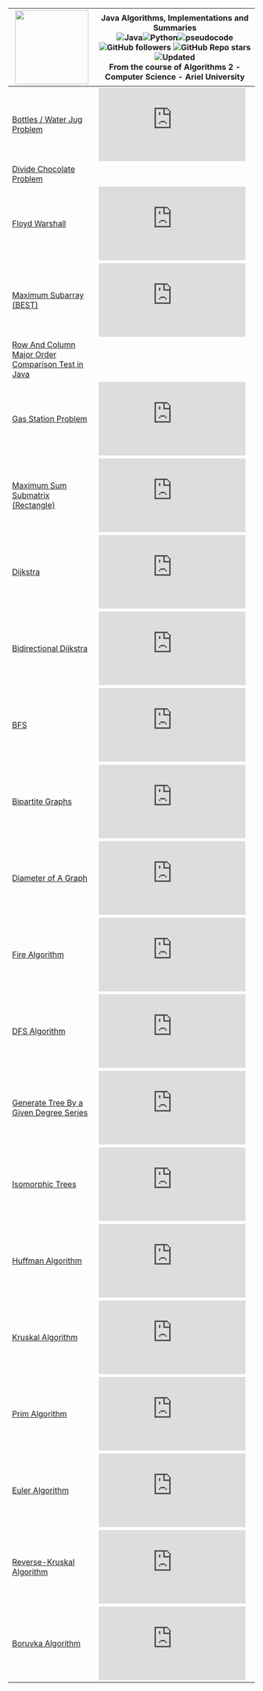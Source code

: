 
| <img width="150" height="150" src="https://cdn.iconscout.com/icon/free/png-256/algorithms-data-flow-chart-hierarchy-circle-analytics-2-5256.png">| Java Algorithms, Implementations and Summaries<br><img alt="Java" src="https://img.shields.io/badge/java-%23ED8B00.svg?&style=for-the-badge&logo=java&logoColor=white"/><img alt="Python" src="https://img.shields.io/badge/python%20-%2314354C.svg?&style=for-the-badge&logo=python&logoColor=white"/><img alt="pseudocode" src="https://img.shields.io/badge/pseudo%20code%20-green%23FF9A00.svg?&style=for-the-badge"/><br>![GitHub followers](https://img.shields.io/github/followers/DorAzaria?label=Follow&style=social) ![GitHub Repo stars](https://img.shields.io/github/stars/DorAzaria/Problems-on-Algorithms-2?style=social) ![Updated](https://img.shields.io/badge/Updated-2021-green) <br> From the course of Algorithms 2 - Computer Science - Ariel University<br> |
| --- | --- | 
| [Bottles / Water Jug Problem](https://github.com/DorAzaria/Problems-on-Algorithms-2/tree/main/BottleProblem) | ![](https://latex.codecogs.com/gif.latex?%5Cinline%20O%28%28b_1&plus;1%29%28b_2&plus;1%29%29)|
|[Divide Chocolate Problem](https://github.com/DorAzaria/Problems-on-Algorithms-2/blob/main/DivideChocolateProblem/DivideChocolateProblem.java) | |
|[Floyd Warshall](https://github.com/DorAzaria/Problems-on-Algorithms-2/tree/main/FloydWarshall) | ![](https://latex.codecogs.com/gif.latex?%5Cinline%20O%28%7CV%7C%5E3%29)|
|[Maximum Subarray (BEST)](https://github.com/DorAzaria/Problems-on-Algorithms-2/tree/main/MaximumSubarray) |![](https://latex.codecogs.com/gif.latex?%5Cinline%20O%28n%29)  |
|[Row And Column Major Order Comparison Test in Java](https://github.com/DorAzaria/Problems-on-Algorithms-2/blob/main/RowColMajorOrder/RowNColComparison.java) | |
|[Gas Station Problem](https://github.com/DorAzaria/Problems-on-Algorithms-2/tree/main/GasStationProblem) |![](https://latex.codecogs.com/gif.latex?%5Cinline%20O%28n%29)  |
|[Maximum Sum Submatrix (Rectangle)](https://github.com/DorAzaria/Problems-on-Algorithms-2/tree/main/MaximumSubmatrix) |![](https://latex.codecogs.com/gif.latex?%5Cinline%20O%28n%5E3%29) |
|[Dijkstra](https://github.com/DorAzaria/Problems-on-Algorithms-2/tree/main/Dijkstra) |![](https://latex.codecogs.com/gif.latex?%5Cinline%20O%28%7CE%7C%5Ccdot%20%5Clog%7CV%7C%29) |
|[Bidirectional Dijkstra](https://github.com/DorAzaria/Problems-on-Algorithms-2/tree/main/Dijkstra/BidirectionalDijkstra) |![](https://latex.codecogs.com/gif.latex?%5Cinline%20O%28%7CE%7C%5Ccdot%20%5Clog%7CV%7C%29) |
|[BFS](https://github.com/DorAzaria/Problems-on-Algorithms-2/tree/main/BFS) | ![](https://latex.codecogs.com/gif.latex?%5Cinline%20O%28%7CV%7C&plus;%7CE%7C%29) |
|[Bipartite Graphs](https://github.com/DorAzaria/Problems-on-Algorithms-2/blob/main/BFS/BipartiteGraph.java) |![](https://latex.codecogs.com/gif.latex?%5Cinline%20O%28%7CV%7C&plus;%7CE%7C%29) |
|[Diameter of A Graph](https://github.com/DorAzaria/Problems-on-Algorithms-2/tree/main/DiameterOfAGraph) |![](https://latex.codecogs.com/gif.latex?%5Cinline%20O%28%7CV%7C&plus;%7CE%7C%29) |
|[Fire Algorithm](https://github.com/DorAzaria/Problems-on-Algorithms-2/tree/main/Fire) |![](https://latex.codecogs.com/gif.latex?%5Cinline%20O%28n%29) |
|[DFS Algorithm](https://github.com/DorAzaria/Problems-on-Algorithms-2/tree/main/DFS) |![](https://latex.codecogs.com/gif.latex?%5Cinline%20O%28%7CV%7C&plus;%7CE%7C%29)  |
|[Generate Tree By a Given Degree Series](https://github.com/DorAzaria/Problems-on-Algorithms-2/tree/main/BuildTreeFromDegrees) |![](https://latex.codecogs.com/gif.latex?%5Cinline%20O%28N%5Ccdot%20%5Clog%28N%29%29) |
|[Isomorphic Trees](https://github.com/DorAzaria/Problems-on-Algorithms-2/tree/main/IsomorphicTrees) |![](https://latex.codecogs.com/gif.latex?%5Cinline%20O%28N%5Ccdot%20%5Clog%28N%29%29) |
|[Huffman Algorithm](https://github.com/DorAzaria/Problems-on-Algorithms-2/tree/main/HuffmanAlgorithm) |![](https://latex.codecogs.com/gif.latex?%5Cinline%20O%28n%29) |
|[Kruskal Algorithm](https://github.com/DorAzaria/Problems-on-Algorithms-2/tree/main/KruskalAlgorithm) |![](https://latex.codecogs.com/gif.latex?%5Cinline%20O%28%7CE%7C%5Ccdot%20%5Clog%7CV%7C%29) |
|[Prim Algorithm](https://github.com/DorAzaria/Problems-on-Algorithms-2/tree/main/PrimAlgorithm) |![](https://latex.codecogs.com/gif.latex?%5Cinline%20O%28%7CE%7C%5Ccdot%20%5Clog%7CV%7C%29) |
|[Euler Algorithm](https://github.com/DorAzaria/Problems-on-Algorithms-2/tree/main/Euler) |![](https://latex.codecogs.com/gif.latex?O%28%7CV%7C&plus;%7CE%7C%29)|
|[Reverse-Kruskal Algorithm](https://github.com/DorAzaria/Problems-on-Algorithms-2/tree/main/ReversedKruskal) | ![](https://latex.codecogs.com/gif.latex?O%28%7CE%7C%5Ccdot%20%28%7CV%7C&plus;%7CE%7C%29%29)|
|[Boruvka Algorithm](https://github.com/DorAzaria/Problems-on-Algorithms-2/tree/main/BoruvkaAlgorithm) | ![](https://latex.codecogs.com/gif.latex?O%28%7CE%7C%5Ccdot%20%5Clog%20%7CV%7C%29)|

